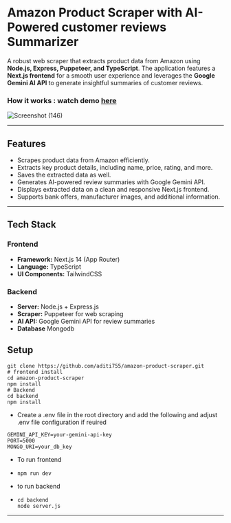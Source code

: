 # Amazon Product Scraper with AI-Powered customer reviews Summarizer

A robust web scraper that extracts product data from Amazon using **Node.js, Express, Puppeteer, and TypeScript**. The application features a **Next.js frontend** for a smooth user experience and leverages the **Google Gemini AI API** to generate insightful summaries of customer reviews.

### How it works : watch demo [here](https://www.loom.com/share/1c0bd390c85d469d80806e1be541fa2b?sid=f84a2559-5e06-4db1-8719-75ac9d096ec7)
![Screenshot (146)](https://github.com/user-attachments/assets/68d5291c-d197-47cb-92d6-02452b0938cd)

---

## Features

- Scrapes product data from Amazon efficiently.  
- Extracts key product details, including name, price, rating, and more.
- Saves the extracted data as well.
- Generates AI-powered review summaries with Google Gemini API.  
- Displays extracted data on a clean and responsive Next.js frontend.  
- Supports bank offers, manufacturer images, and additional information.

---

##  Tech Stack

### Frontend
- **Framework:** Next.js 14 (App Router)
- **Language:** TypeScript
- **UI Components:** TailwindCSS

### Backend
- **Server:** Node.js + Express.js
- **Scraper:** Puppeteer for web scraping
- **AI API:** Google Gemini API for review summaries
- **Database** Mongodb

## Setup 
```
git clone https://github.com/aditi755/amazon-product-scraper.git
# frontend install
cd amazon-product-scraper
npm install
# Backend
cd backend
npm install
```
- Create a .env file in the root directory and add the following and adjust .env file configuration if reuired
```
GEMINI_API_KEY=your-gemini-api-key
PORT=5000
MONGO_URI=your_db_key
```

- To run frontend
- ```
  npm run dev
  ```

- to run backend
- ```
  cd backend
  node server.js
  ```
---


